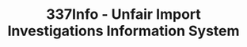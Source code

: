 ---
layout: default
bigquery: https://console.cloud.google.com/bigquery?p=patents-public-data&d=usitc_investigations&page=dataset&project=sheets-management-319211
citation: US International Trade Commission 337Info Unfair Import Investigations Information
  System
contributors: US International Trade Comission
cost: None
description: US International Trade Commission 337Info Unfair Import Investigations
  Information System contains data on investigations done under Section 337. Section
  337 declares the infringement of certain statutory intellectual property rights
  and other forms of unfair competition in import trade to be unlawful practices.
  Most Section 337 investigations involve allegations of patent or registered trademark
  infringement.
documentation: FAQ and tutorial available on the site
last_edit: 04/09/2022, 20:28:28
location: https://pubapps2.usitc.gov/337external/
maintained_by: US International Trade Comission
schema_fields:
- scheduledStartDateEvidHear
- currentActiveALJ
- finalDetNoViolation
- patentNumbers
- trademarkNumbers
- copyrightNumbers
- teoProceedingInvolved
- issueDateOtherNonFinal
- finalIdOnViolationDue
- investigationType
- internalRemand
- targetDate
- endDateMarkmanHearing
- startDateMarkmanHearing
- finalIdOnViolationIssue
- htsNumbers
- finalDetViolation
- markmanHearing
- gcAttorney
- investigationNo
- ouiiAttorney
- respondent
- lastUpdated
- patentNumber
- scheduledEndDateEvidHear
- docketNo
- aljAssigned
- publication_number
- dateCreated
- teoIdDueDate
- teoReliefGranted
- actualEndDateEvidHear
- currentStatus
- complainant
- actualStartDateEvidHear
- id
- invUnfairAct
- investigationTermDate
- ouiiParticipation
- dateOfPublicationFrNotice
- teoIdIssueDate
- cafcAppeals
- dateComplaintFiled
- title
shortname: unfair_import_investigations
tags:
- import
- legal
- trade
timeframe: 2008-2021 (prior to 2008 downloadable as a JSON file)
title: 337Info - Unfair Import Investigations Information System
uuid: 2721f5ec-e599-4890-9265-9706719fc71e
---